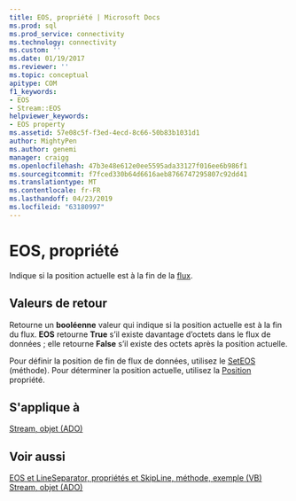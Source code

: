 ```yaml
---
title: EOS, propriété | Microsoft Docs
ms.prod: sql
ms.prod_service: connectivity
ms.technology: connectivity
ms.custom: ''
ms.date: 01/19/2017
ms.reviewer: ''
ms.topic: conceptual
apitype: COM
f1_keywords:
- EOS
- Stream::EOS
helpviewer_keywords:
- EOS property
ms.assetid: 57e08c5f-f3ed-4ecd-8c66-50b83b1031d1
author: MightyPen
ms.author: genemi
manager: craigg
ms.openlocfilehash: 47b3e48e612e0ee5595ada33127f016ee6b986f1
ms.sourcegitcommit: f7fced330b64d6616aeb8766747295807c92dd41
ms.translationtype: MT
ms.contentlocale: fr-FR
ms.lasthandoff: 04/23/2019
ms.locfileid: "63180997"
---
```

# <a name="eos-property"></a>EOS, propriété
Indique si la position actuelle est à la fin de la [flux](../../../ado/reference/ado-api/stream-object-ado.md).  
  
## <a name="return-values"></a>Valeurs de retour  
 Retourne un **booléenne** valeur qui indique si la position actuelle est à la fin du flux. **EOS** retourne **True** s’il existe davantage d’octets dans le flux de données ; elle retourne **False** s’il existe des octets après la position actuelle.  
  
 Pour définir la position de fin de flux de données, utilisez le [SetEOS](../../../ado/reference/ado-api/seteos-method.md) (méthode). Pour déterminer la position actuelle, utilisez la [Position](../../../ado/reference/ado-api/position-property-ado.md) propriété.  
  
## <a name="applies-to"></a>S'applique à  
 [Stream, objet (ADO)](../../../ado/reference/ado-api/stream-object-ado.md)  
  
## <a name="see-also"></a>Voir aussi  
 [EOS et LineSeparator, propriétés et SkipLine, méthode, exemple (VB)](../../../ado/reference/ado-api/eos-and-lineseparator-properties-and-skipline-method-example-vb.md)   
 [Stream, objet (ADO)](../../../ado/reference/ado-api/stream-object-ado.md)
